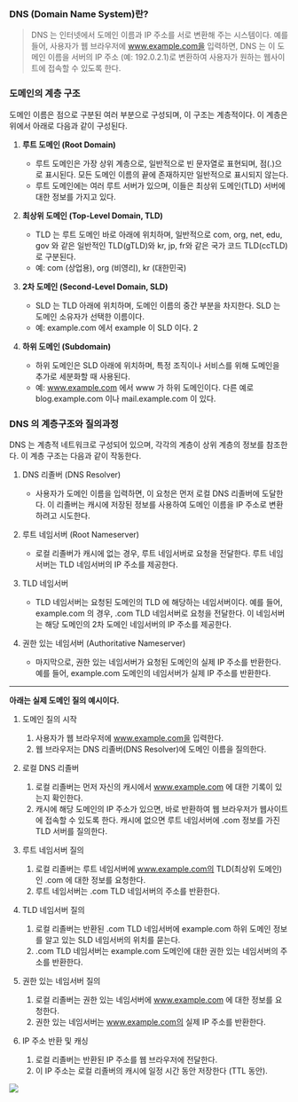 

### DNS (Domain Name System)란?
> DNS 는 인터넷에서 도메인 이름과 IP 주소를 서로 변환해 주는 시스템이다. 예를 들어, 사용자가 웹 브라우저에 www.example.com을 입력하면, DNS 는 이 도메인 이름을 서버의 IP 주소 (예: 192.0.2.1)로 변환하여 사용자가 원하는 웹사이트에 접속할 수 있도록 한다.

### 도메인의 계층 구조
도메인 이름은 점으로 구분된 여러 부분으로 구성되며, 이 구조는 계층적이다. 이 계층은 위에서 아래로 다음과 같이 구성된다.

1. **루트 도메인 (Root Domain)**

    - 루트 도메인은 가장 상위 계층으로, 일반적으로 빈 문자열로 표현되며, 점(.)으로 표시된다. 모든 도메인 이름의 끝에 존재하지만 일반적으로 표시되지 않는다.
    - 루트 도메인에는 여러 루트 서버가 있으며, 이들은 최상위 도메인(TLD) 서버에 대한 정보를 가지고 있다.


2. **최상위 도메인 (Top-Level Domain, TLD)**

    - TLD 는 루트 도메인 바로 아래에 위치하며, 일반적으로 com, org, net, edu, gov 와 같은 일반적인 TLD(gTLD)와 kr, jp, fr와 같은 국가 코드 TLD(ccTLD)로 구분된다.
    - 예: com (상업용), org (비영리), kr (대한민국)


3. **2차 도메인 (Second-Level Domain, SLD)**

    - SLD 는 TLD 아래에 위치하며, 도메인 이름의 중간 부분을 차지한다. SLD 는 도메인 소유자가 선택한 이름이다.
    - 예: example.com 에서 example 이 SLD 이다.
2

4. **하위 도메인 (Subdomain)**

    - 하위 도메인은 SLD 아래에 위치하며, 특정 조직이나 서비스를 위해 도메인을 추가로 세분화할 때 사용된다.
    - 예: www.example.com 에서 www 가 하위 도메인이다. 다른 예로 blog.example.com 이나 mail.example.com 이 있다.


### DNS 의 계층구조와 질의과정

DNS 는 계층적 네트워크로 구성되어 있으며, 각각의 계층이 상위 계층의 정보를 참조한다. 이 계층 구조는 다음과 같이 작동한다.

1. DNS 리졸버 (DNS Resolver)

    - 사용자가 도메인 이름을 입력하면, 이 요청은 먼저 로컬 DNS 리졸버에 도달한다. 이 리졸버는 캐시에 저장된 정보를 사용하여 도메인 이름을 IP 주소로 변환하려고 시도한다.


2. 루트 네임서버 (Root Nameserver)

    - 로컬 리졸버가 캐시에 없는 경우, 루트 네임서버로 요청을 전달한다. 루트 네임서버는 TLD 네임서버의 IP 주소를 제공한다.


3. TLD 네임서버

    - TLD 네임서버는 요청된 도메인의 TLD 에 해당하는 네임서버이다. 예를 들어, example.com 의 경우, .com TLD 네임서버로 요청을 전달한다. 이 네임서버는 해당 도메인의 2차 도메인 네임서버의 IP 주소를 제공한다.


4. 권한 있는 네임서버 (Authoritative Nameserver)

    - 마지막으로, 권한 있는 네임서버가 요청된 도메인의 실제 IP 주소를 반환한다. 예를 들어, example.com 도메인의 네임서버가 실제 IP 주소를 반환한다.

--- 
**아래는 실제 도메인 질의 예시이다.**

1. 도메인 질의 시작
    1. 사용자가 웹 브라우저에 www.example.com을 입력한다.
    2. 웹 브라우저는 DNS 리졸버(DNS Resolver)에 도메인 이름을 질의한다.


2. 로컬 DNS 리졸버
    1. 로컬 리졸버는 먼저 자신의 캐시에서 www.example.com 에 대한 기록이 있는지 확인한다.
    2. 캐시에 해당 도메인의 IP 주소가 있으면, 바로 반환하여 웹 브라우저가 웹사이트에 접속할 수 있도록 한다. 캐시에 없으면 루트 네임서버에 .com 정보를 가진 TLD 서버를 질의한다.


3. 루트 네임서버 질의
    1. 로컬 리졸버는 루트 네임서버에 www.example.com의 TLD(최상위 도메인)인 .com 에 대한 정보를 요청한다.
    2. 루트 네임서버는 .com TLD 네임서버의 주소를 반환한다.


4. TLD 네임서버 질의
    1. 로컬 리졸버는 반환된 .com TLD 네임서버에 example.com 하위 도메인 정보를 알고 있는 SLD 네임서버의 위치를 묻는다.
    2. .com TLD 네임서버는 example.com 도메인에 대한 권한 있는 네임서버의 주소를 반환한다.


5. 권한 있는 네임서버 질의
    1. 로컬 리졸버는 권한 있는 네임서버에 www.example.com 에 대한 정보를 요청한다.
    2. 권한 있는 네임서버는 www.example.com의 실제 IP 주소를 반환한다.


6. IP 주소 반환 및 캐싱
    1. 로컬 리졸버는 반환된 IP 주소를 웹 브라우저에 전달한다.
    2. 이 IP 주소는 로컬 리졸버의 캐시에 일정 시간 동안 저장한다 (TTL 동안).

![](images/dns.png)
